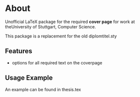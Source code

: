 # About

Unofficial LaTeX package for the required **cover page** for work at theUniversity of Stuttgart, Computer Science.

This package is a replacement for the old diplomtitel.sty

## Features

- options for all required text on the coverpage

## Usage Example

An example can be found in thesis.tex 






